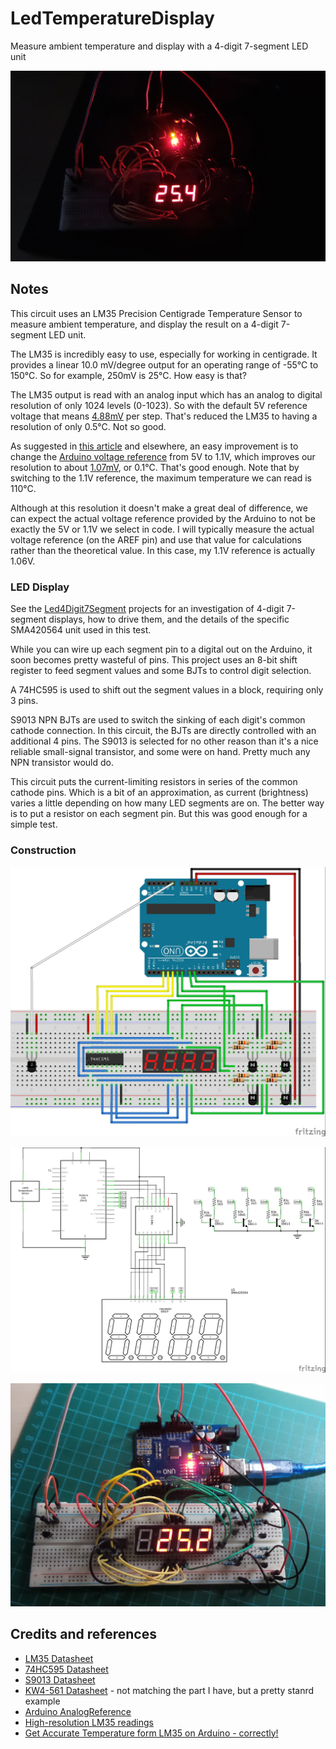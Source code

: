 # LedTemperatureDisplay

Measure ambient temperature and display with a 4-digit 7-segment LED unit

![The Build](./assets/LedTemperatureDisplay_demo.jpg?raw=true)

## Notes

This circuit uses an LM35 Precision Centigrade Temperature Sensor to measure ambient temperature,
and display the result on a 4-digit 7-segment LED unit.

The LM35 is incredibly easy to use, especially for working in centigrade.
It provides a linear 10.0 mV/degree output for an operating range of -55°C to 150°C.
So for example, 250mV is 25°C. How easy is that?

The LM35 output is read with an analog input which has an analog to digital resolution of only 1024 levels (0-1023).
So with the default 5V reference voltage that means [4.88mV](http://www.wolframalpha.com/input/?i=5000%2F1024)
per step. That's reduced the LM35 to having a resolution of only 0.5°C. Not so good.

As suggested in [this article](http://playground.arduino.cc/Main/LM35HigherResolution) and elsewhere,
an easy improvement is to change the [Arduino voltage reference](http://www.arduino.cc/en/Reference/AnalogReference)
from 5V to 1.1V, which improves our resolution to about [1.07mV](http://www.wolframalpha.com/input/?i=1100%2F1024), or 0.1°C.
That's good enough. Note that by switching to the 1.1V reference, the maximum temperature we can read is 110°C.

Although at this resolution it doesn't make a great deal of difference, we can expect the actual voltage reference
provided by the Arduino to not be exactly the 5V or 1.1V we select in code.
I will typically measure the actual voltage reference (on the AREF pin) and use that value for calculations rather than the theoretical value.
In this case, my 1.1V reference is actually 1.06V.

### LED Display

See the [Led4Digit7Segment](../Led4Digit7Segment) projects for an investigation of 4-digit 7-segment displays,
how to drive them, and the details of the specific SMA420564 unit used in this test.

While you can wire up each segment pin to a digital out on the Arduino, it soon becomes pretty wasteful of pins.
This project uses an 8-bit shift register to feed segment values and some BJTs to control digit selection.

A 74HC595 is used to shift out the segment values in a block, requiring only 3 pins.

S9013 NPN BJTs are used to switch the sinking of each digit's common cathode connection.
In this circuit, the BJTs are directly controlled with an additional 4 pins.
The S9013 is selected for no other reason than it's a nice reliable small-signal transistor, and some were on hand.
Pretty much any NPN transistor would do.

This circuit puts the current-limiting resistors in series of the common cathode pins.
Which is a bit of an approximation, as current (brightness) varies a little depending on how many LED segments are on.
The better way is to put a resistor on each segment pin. But this was good enough for a simple test.

### Construction

![The Breadboard](./assets/LedTemperatureDisplay_bb.jpg?raw=true)

![The Schematic](./assets/LedTemperatureDisplay_schematic.jpg?raw=true)

![The Build](./assets/LedTemperatureDisplay_build.jpg?raw=true)

## Credits and references
* [LM35 Datasheet](http://www.futurlec.com/Linear/LM35DZ.shtml)
* [74HC595 Datasheet](http://www.futurlec.com/74HC/74HC595.shtml)
* [S9013 Datasheet](http://www.futurlec.com/Transistors/S9013.shtml)
* [KW4-561 Datasheet](http://www.sme.com.hk/globetec/LED%20Displays/Four%20Digit%20Display/KW4-561.pdf) - not matching the part I have, but a pretty stanrd example
* [Arduino AnalogReference](http://www.arduino.cc/en/Reference/AnalogReference)
* [High-resolution LM35 readings](http://playground.arduino.cc/Main/LM35HigherResolution)
* [Get Accurate Temperature form LM35 on Arduino - correctly!](https://www.timdejong.nl/blog/get-accurate-temperature-lm35-arduino-correctly)